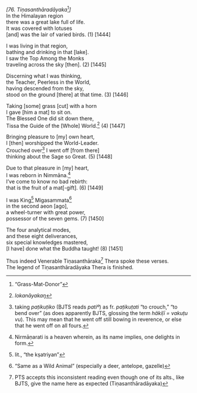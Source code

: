 *\[76. Tiṇasanthāradāyaka*[^1]*\]*  
In the Himalayan region  
there was a great lake full of life.  
It was covered with lotuses  
\[and\] was the lair of varied birds. (1) \[1444\]

I was living in that region,  
bathing and drinking in that \[lake\].  
I saw the Top Among the Monks  
traveling across the sky \[then\]. (2) \[1445\]

Discerning what I was thinking,  
the Teacher, Peerless in the World,  
having descended from the sky,  
stood on the ground \[there\] at that time. (3) \[1446\]

Taking \[some\] grass \[cut\] with a horn  
I gave \[him a mat\] to sit on.  
The Blessed One did sit down there,  
Tissa the Guide of the \[Whole\] World.[^2] (4) \[1447\]

Bringing pleasure to \[my\] own heart,  
I \[then\] worshipped the World-Leader.  
Crouched over[^3] I went off \[from there\]  
thinking about the Sage so Great. (5) \[1448\]

Due to that pleasure in \[my\] heart,  
I was reborn in Nimmāna.[^4]  
I’ve come to know no bad rebirth:  
that is the fruit of a mat\[-gift\]. (6) \[1449\]

I was King[^5] Migasammata[^6]  
in the second aeon \[ago\],  
a wheel-turner with great power,  
possessor of the seven gems. (7) \[1450\]

The four analytical modes,  
and these eight deliverances,  
six special knowledges mastered,  
\[I have\] done what the Buddha taught! (8) \[1451\]

Thus indeed Venerable Tiṇasanthāraka[^7] Thera spoke these verses.  
The legend of Tiṇasanthāradāyaka Thera is finished.  
[^1]: “Grass-Mat-Donor”  
[^2]: *lokanāyakaŋ*  
[^3]: taking *paṭikuṭiko* (BJTS reads *patiº*) as fr. *paṭikuṭati* “to
    crouch,” “to bend over” (as does apparently BJTS, glossing the term
    *häkiḷī = vakuṭu vu*). This may mean that he went off still bowing
    in reverence, or else that he went off on all fours.  
[^4]: Nirmāṇarati is a heaven wherein, as its name implies, one delights
    in form.  
[^5]: lit., “the kṣatriyan”  
[^6]: “Same as a Wild Animal” (especially a deer, antelope, gazelle)  
[^7]: PTS accepts this inconsistent reading even though one of its
    alts., like BJTS, give the name here as expected
    (Tiṇasanthāradāyaka)

